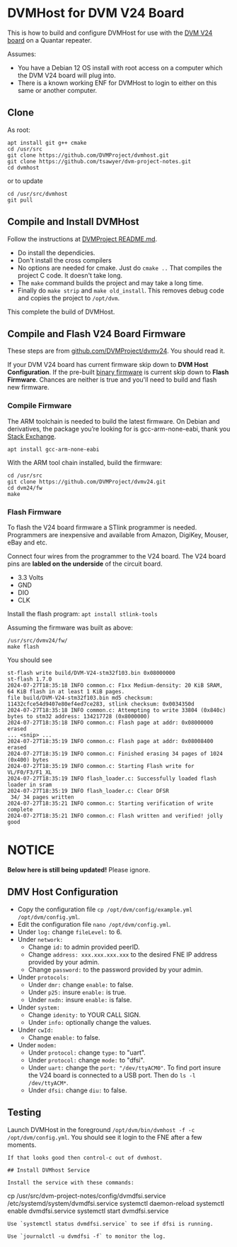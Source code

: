 # DVMHost for DVM V24 Board 

This is how to build and configure DVMHost for use with the [DVM V24 board](https://store.w3axl.com/products/dvm-v24-usb-converter-for-v24-equipment) on a Quantar repeater.

Assumes:
* You have a Debian 12 OS install with root access on a computer which the DVM V24 board will plug into. 
* There is a known working ENF for DVMHost to login to either on this same or another computer. 

## Clone

As root:

```
apt install git g++ cmake
cd /usr/src
git clone https://github.com/DVMProject/dvmhost.git
git clone https://github.com/tsawyer/dvm-project-notes.git
cd dvmhost
```

or to update

```
cd /usr/src/dvmhost
git pull
```

## Compile and Install DVMHost

Follow the instructions at [DVMProject README.md](https://github.com/DVMProject/dvmhost/blob/master/README.md).

* Do install the dependicies.
* Don't install the cross compilers
* No options are needed for cmake. Just do `cmake ..` That compiles the project C code. It doesn't take long.
* The `make` command builds the project and may take a long time.
* Finally do `make strip` and `make old_install`. This removes debug code and copies the project to `/opt/dvm`.

This complete the build of DVMHost.

## Compile and Flash V24 Board Firmware

These steps are from [github.com/DVMProject/dvmv24](https://github.com/DVMProject/dvmv24). You should read it.

If your DVM V24 board has current firmware skip down to **DVM Host Configuration**.
If the pre-built [binary firmware](https://github.com/DVMProject/dvmv24/releases) is current skip down to **Flash Firmware**.
Chances are neither is true and you'll need to build and flash new firmware.

### Compile Firmware
The ARM toolchain is needed to build the latest firmware. On Debian and derivatives, 
the package you’re looking for is gcc-arm-none-eabi, thank you [Stack Exchange](https://unix.stackexchange.com/questions/377345/installing-arm-none-eabi-gcc).

```
apt install gcc-arm-none-eabi
```

With the ARM tool chain installed, build the firmware:

```
cd /usr/src
git clone https://github.com/DVMProject/dvmv24.git
cd dvm24/fw
make
```

### Flash Firmware

To flash the V24 board firmware a STlink programmer is needed. Programmers are inexpensive and available from Amazon, DigiKey, Mouser, eBay and etc. 

Connect four wires from the programmer to the V24 board. The V24 board pins are **labled on the underside** of the circuit board. 
 * 3.3 Volts
 * GND
 * DIO
 * CLK

Install the flash program: `apt install stlink-tools`

Assuming the firmware was built as above: 
```
/usr/src/dvmv24/fw/
make flash
```
You should see
```
st-flash write build/DVM-V24-stm32f103.bin 0x08000000
st-flash 1.7.0
2024-07-27T18:35:18 INFO common.c: F1xx Medium-density: 20 KiB SRAM, 64 KiB flash in at least 1 KiB pages.
file build/DVM-V24-stm32f103.bin md5 checksum: 11432cfce54d9407e80ef4ed7ce283, stlink checksum: 0x0034350d
2024-07-27T18:35:18 INFO common.c: Attempting to write 33804 (0x840c) bytes to stm32 address: 134217728 (0x8000000)
2024-07-27T18:35:18 INFO common.c: Flash page at addr: 0x08000000 erased
... <snip> ...
2024-07-27T18:35:19 INFO common.c: Flash page at addr: 0x08008400 erased
2024-07-27T18:35:19 INFO common.c: Finished erasing 34 pages of 1024 (0x400) bytes
2024-07-27T18:35:19 INFO common.c: Starting Flash write for VL/F0/F3/F1_XL
2024-07-27T18:35:19 INFO flash_loader.c: Successfully loaded flash loader in sram
2024-07-27T18:35:19 INFO flash_loader.c: Clear DFSR
 34/ 34 pages written
2024-07-27T18:35:21 INFO common.c: Starting verification of write complete
2024-07-27T18:35:21 INFO common.c: Flash written and verified! jolly good
```
# NOTICE
**Below here is still being updated!** Please ignore.

## DMV Host Configuration

* Copy the configuration file `cp /opt/dvm/config/example.yml /opt/dvm/config.yml`.
* Edit the configuration file `nano /opt/dvm/config.yml`.
* Under `log:` change `fileLevel:` to 6.
* Under `network:`
  * Change `id:` to admin provided peerID.
  * Change `address: xxx.xxx.xxx.xxx` to the desired FNE IP address provided by your admin.
  * Change `password:` to the password provided by your admin.
* Under `protocols:`
  * Under `dmr:` change `enable:` to false.
  * Under `p25:` insure `enable:` is true.
  * Under `nxdn:` insure `enable:` is false.
* Under `system:`
  * Change `idenity:` to YOUR CALL SIGN.
  * Under `info:` optionally change the values.
* Under `cwId:`
  * Change `enable:` to false.
* Under `modem:`
  * Under `protocol:` change `type:` to "uart".
  * Under `protocol:` change `mode:` to "dfsi".
  * Under `uart:` change the `port: "/dev/ttyACM0"`. To find port insure the V24 board is connected to a USB port. Then do `ls -l /dev/ttyACM*`. 
  * Under `dfsi:` change `diu:` to false.
 
## Testing

Launch DVMHost in the foreground `/opt/dvm/bin/dvmhost -f -c /opt/dvm/config.yml`. You should see it login to the FNE after a few moments.

```
If that looks good then control-c out of dvmhost.

## Install DVMhost Service

Install the service with these commands:

```
cp /usr/src/dvm-project-notes/config/dvmdfsi.service /etc/systemd/system/dvmdfsi.service
systemctl daemon-reload
systemctl enable dvmdfsi.service
systemctl start dvmdfsi.service
```
Use `systemctl status dvmdfsi.service` to see if dfsi is running.

Use `journalctl -u dvmdfsi -f` to monitor the log. 
